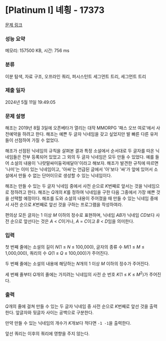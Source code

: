 # [Platinum I] 녜힁 - 17373 

[문제 링크](https://www.acmicpc.net/problem/17373) 

### 성능 요약

메모리: 157500 KB, 시간: 756 ms

### 분류

이분 탐색, 자료 구조, 오프라인 쿼리, 퍼시스턴트 세그먼트 트리, 세그먼트 트리

### 제출 일자

2024년 5월 11일 19:49:05

### 문제 설명

<p>해조는 2019년 8월 3일에 오픈베타가 열리는 대작 MMORPG '패스 오브 여로'에서 사전예약을 하려고 한다. 해조는 예쁜 두 글자 닉네임을 갖고 싶었지만 발 빠른 다른 유저들이 선점하여 가질 수 없었다.</p>

<p>해조가 선점된 닉네임의 규칙을 살펴본 결과 특정 소설에서 순서대로 두 글자를 따온 닉네임들은 전부 등록되어 있었고 그 외의 두 글자 닉네임은 모두 만들 수 있었다. 예를 들어 소설의 내용이 '나랏말싸미듕귁에달아'이라고 해보자. 해조가 발견한 규칙에 따르면 '나미'는 이미 있는 닉네임이고, '아싸'는 언급된 글에서 '아'보다 '싸'가 앞에 있어서 소설에서 만들 수 없는 단어이므로 생성할 수 있는 닉네임이다.</p>

<p>해조는 만들 수 있는 두 글자 닉네임 중에서 사전 순으로 <em>K</em>번째로 앞서는 것을 닉네임으로 정하려고 한다. 해조는 <em>Q</em>개의 <em>K</em>를 정하여 닉네임을 구한 다음 그중에서 가장 예쁜 것을 선택할 예정이다. 해조를 도와 소설의 내용이 주어졌을 때 만들 수 있는 닉네임 중에서 사전 순으로 <em>K</em>번째로 앞선 것을 구하는 프로그램을 작성하여라.</p>

<p>편의상 모든 글자는 1 이상 <em>M</em> 이하의 정수로 표현하며, 닉네임 <em>AB</em>가 닉네임 <em>CD</em>보다 사전 순으로 앞선다는 것은 <em>A</em> < <em>C</em>이거나, <em>A</em> = <em>C</em>이고 <em>B</em> < <em>D</em>임을 의미한다.</p>

### 입력 

 <p>첫 번째 줄에는 소설의 길이 <em>N</em>(1 ≤ <em>N</em> ≤ 100,000), 글자의 종류 수 <em>M</em>(1 ≤ <em>M</em> ≤ 1,000,000), 쿼리의 수 <em>Q</em>(1 ≤ <em>Q</em> ≤ 100,000)가 주어진다.</p>

<p>두 번째 줄에는 소설의 내용에 해당하는 <em>N</em>개의 1 이상 <em>M</em> 이하의 정수가 주어진다.</p>

<p>세 번째 줄부터 <em>Q</em>개의 줄에는 가지려는 닉네임의 사전 순 번호 <em>K</em>(1 ≤ <em>K</em> ≤ <em>M</em><sup>2</sup>)가 주어진다.</p>

### 출력 

 <p><em>Q</em>개의 줄에 걸쳐 만들 수 있는 두 글자 닉네임 중 사전 순으로 <em>K</em>번째로 앞선 것을 출력한다. 앞글자와 뒷글자 사이는 공백으로 구분한다.</p>

<p>만약 만들 수 있는 닉네임의 개수가 <em>K</em>개보다 적다면 <code>-1 -1</code>을 출력한다.</p>

<p>앞선 쿼리는 이후의 쿼리에 영향을 주지 않는다.</p>

